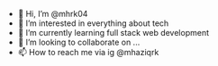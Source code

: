 - 👋 Hi, I’m @mhrk04
- 👀 I’m interested in everything about tech
- 🌱 I’m currently learning full stack web development
- 💞️ I’m looking to collaborate on ...
- 📫 How to reach me via ig @mhaziqrk

<!---
mhrk04/mhrk04 is a ✨ special ✨ repository because its `README.md` (this file) appears on your GitHub profile.
You can click the Preview link to take a look at your changes.
--->
